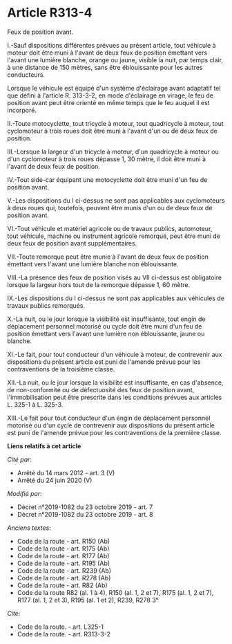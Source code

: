 # Article R313-4

Feux de position avant.

I.-Sauf dispositions différentes prévues au présent article, tout véhicule à moteur doit être muni à l'avant de deux feux de
position émettant vers l'avant une lumière blanche, orange ou jaune, visible la nuit, par temps clair, à une distance de 150
mètres, sans être éblouissante pour les autres conducteurs.

Lorsque le véhicule est équipé d'un système d'éclairage avant adaptatif tel que défini à l'article R. 313-3-2, en mode
d'éclairage en virage, le feu de position avant peut être orienté en même temps que le feu auquel il est incorporé.

II.-Toute motocyclette, tout tricycle à moteur, tout quadricycle à moteur, tout cyclomoteur à trois roues doit être muni à
l'avant d'un ou de deux feux de position.

III.-Lorsque la largeur d'un tricycle à moteur, d'un quadricycle à moteur ou d'un cyclomoteur à trois roues dépasse 1, 30
mètre, il doit être muni à l'avant de deux feux de position.

IV.-Tout side-car équipant une motocyclette doit être muni d'un feu de position avant.

V.-Les dispositions du I ci-dessus ne sont pas applicables aux cyclomoteurs à deux roues qui, toutefois, peuvent être munis
d'un ou de deux feux de position avant.

VI.-Tout véhicule et matériel agricole ou de travaux publics, automoteur, tout véhicule, machine ou instrument agricole
remorqué, peut être muni de deux feux de position avant supplémentaires.

VII.-Toute remorque peut être munie à l'avant de deux feux de position émettant vers l'avant une lumière blanche non
éblouissante.

VIII.-La présence des feux de position visés au VII ci-dessus est obligatoire lorsque la largeur hors tout de la remorque
dépasse 1, 60 mètre.

IX.-Les dispositions du I ci-dessus ne sont pas applicables aux véhicules de travaux publics remorqués.

X.-La nuit, ou le jour lorsque la visibilité est insuffisante, tout engin de déplacement personnel motorisé ou cycle doit
être muni d'un feu de position émettant vers l'avant une lumière non éblouissante, jaune ou blanche.

XI.-Le fait, pour tout conducteur d'un véhicule à moteur, de contrevenir aux dispositions du présent article est puni de
l'amende prévue pour les contraventions de la troisième classe.

XII.-La nuit, ou le jour lorsque la visibilité est insuffisante, en cas d'absence, de non-conformité ou de défectuosité des
feux de position avant, l'immobilisation peut être prescrite dans les conditions prévues aux articles L. 325-1 à L. 325-3.

XIII.-Le fait pour tout conducteur d'un engin de déplacement personnel motorisé ou d'un cycle de contrevenir aux dispositions
du présent article est puni de l'amende prévue pour les contraventions de la première classe.

**Liens relatifs à cet article**

_Cité par_:

  - Arrêté du 14 mars 2012 - art. 3 (V)
  - Arrêté du 24 juin 2020 (V)

_Modifié par_:

  - Décret n°2019-1082 du 23 octobre 2019 - art. 7
  - Décret n°2019-1082 du 23 octobre 2019 - art. 8

_Anciens textes_:

  - Code de la route - art. R150 (Ab)
  - Code de la route - art. R175 (Ab)
  - Code de la route - art. R177 (Ab)
  - Code de la route - art. R195 (Ab)
  - Code de la route - art. R239 (Ab)
  - Code de la route - art. R278 (Ab)
  - Code de la route - art. R82 (Ab)
  - Code de la route R82 (al. 1 à 4), R150 (al. 1, 2 et 7), R175 (al. 1, 2 et 7), R177 (al. 1, 2 et 3), R195 (al. 1 et 2), R239, R278 3°

_Cite_:

  - Code de la route. - art. L325-1
  - Code de la route. - art. R313-3-2
